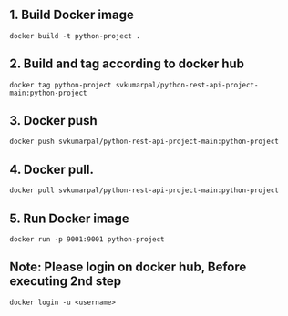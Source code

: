 ## 1. Build Docker image 
```commandline
docker build -t python-project .
```
## 2. Build and tag according to docker hub
```commandline
docker tag python-project svkumarpal/python-rest-api-project-main:python-project
```
## 3. Docker push
```Commandline
docker push svkumarpal/python-rest-api-project-main:python-project
```
## 4. Docker pull.
```Commandline
docker pull svkumarpal/python-rest-api-project-main:python-project
```
## 5. Run Docker image
```commandline
docker run -p 9001:9001 python-project
```

## Note: Please login on docker hub, Before executing 2nd step
```commandline
docker login -u <username>
```
